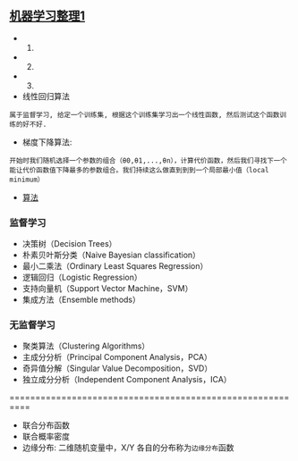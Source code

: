 ## [机器学习整理1](http://www.jianshu.com/u/335306f03fb9)



- 1.
- 2.
- 3.
- 线性回归算法
```
属于监督学习, 给定一个训练集, 根据这个训练集学习出一个线性函数, 然后测试这个函数训练的好不好.
```
- 梯度下降算法: 
```
开始时我们随机选择一个参数的组合（θ0,θ1,...,θn），计算代价函数，然后我们寻找下一个能让代价函数值下降最多的参数组合。我们持续这么做直到到到一个局部最小值（local minimum）
```

- [算法](https://mp.weixin.qq.com/s?__biz=MzI0NzE3NTAzOA==&mid=2652109948&idx=1&sn=8d5611117afb85ce2c9668bf73525c47&chksm=f2535e6dc524d77ba263a0ee93b7ce3810829494b800eb16bbd222dfb814128bd775b7aeb0cb&mpshare=1&scene=23&srcid=0603ZXrgKQSkpKYzHNcnPuA8#rd)

### 监督学习
- 决策树（Decision Trees）
- 朴素贝叶斯分类（Naive Bayesian classification）
- 最小二乘法（Ordinary Least Squares Regression）
- 逻辑回归（Logistic Regression）
- 支持向量机（Support Vector Machine，SVM）
- 集成方法（Ensemble methods）

### 无监督学习
- 聚类算法（Clustering Algorithms）
- 主成分分析（Principal Component Analysis，PCA）
- 奇异值分解（Singular Value Decomposition，SVD）
- 独立成分分析（Independent Component Analysis，ICA）

==========================================================

- 联合分布函数
- 联合概率密度
- 边缘分布: 二维随机变量中，X/Y 各自的分布称为`边缘分布`函数













